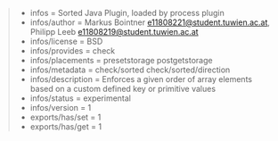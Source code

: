 > - infos = Sorted Java Plugin, loaded by process plugin  
> - infos/author = Markus Bointner <e11808221@student.tuwien.ac.at>, Philipp Leeb <e11808219@student.tuwien.ac.at>  
> - infos/license = BSD  
> - infos/provides = check  
> - infos/placements = presetstorage postgetstorage  
> - infos/metadata = check/sorted check/sorted/direction  
> - infos/description = Enforces a given order of array elements based on a custom defined key or primitive values  
> - infos/status = experimental  
> - infos/version = 1  
> - exports/has/set = 1  
> - exports/has/get = 1  
